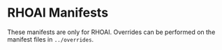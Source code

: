 # RHOAI Manifests

These manifests are only for RHOAI. Overrides can be performed on the manifest files in `../overrides`.
